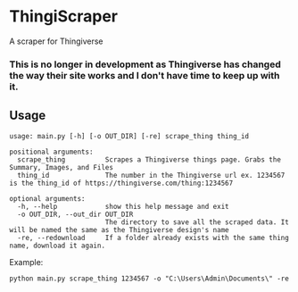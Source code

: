 
# ThingiScraper
A scraper for Thingiverse

### This is no longer in development as Thingiverse has changed the way their site works and I don't have time to keep up with it.

## Usage

    usage: main.py [-h] [-o OUT_DIR] [-re] scrape_thing thing_id

    positional arguments:
      scrape_thing          Scrapes a Thingiverse things page. Grabs the Summary, Images, and Files
      thing_id              The number in the Thingiverse url ex. 1234567 is the thing_id of https://thingiverse.com/thing:1234567
    
    optional arguments:
      -h, --help            show this help message and exit
      -o OUT_DIR, --out_dir OUT_DIR
                            The directory to save all the scraped data. It will be named the same as the Thingiverse design's name
      -re, --redownload     If a folder already exists with the same thing name, download it again.

Example:

    python main.py scrape_thing 1234567 -o "C:\Users\Admin\Documents\" -re
